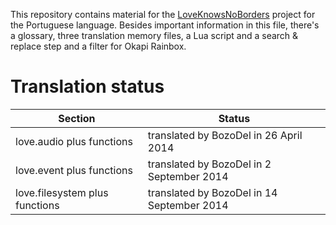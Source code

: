 This repository contains material for the [LoveKnowsNoBorders](https://github.com/BozoDel/LoveKnowsNoBorders) project for the Portuguese language. Besides important information in this file, there's a glossary, three translation memory files, a Lua script and a search & replace step and a filter for Okapi Rainbox.

# Translation status

| Section                        | Status                                     |
| ------------------------------ | ------------------------------------------ |
| love.audio plus functions      | translated by BozoDel in 26 April 2014     |
| love.event plus functions      | translated by BozoDel in 2 September 2014  |
| love.filesystem plus functions | translated by BozoDel in 14 September 2014 |
